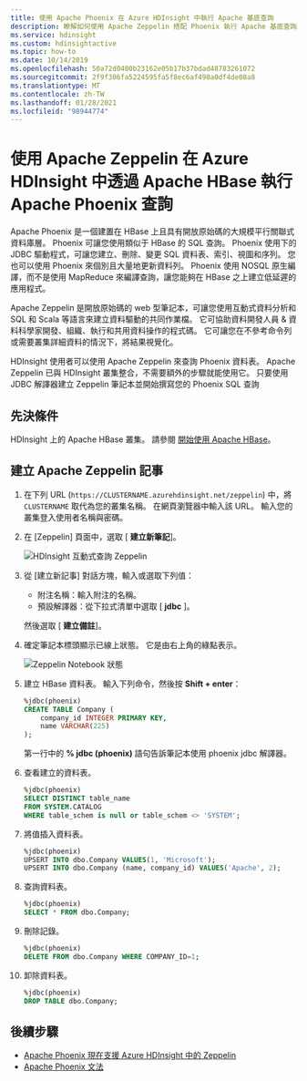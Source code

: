 ```yaml
---
title: 使用 Apache Phoenix 在 Azure HDInsight 中執行 Apache 基底查詢
description: 瞭解如何使用 Apache Zeppelin 搭配 Phoenix 執行 Apache 基底查詢。
ms.service: hdinsight
ms.custom: hdinsightactive
ms.topic: how-to
ms.date: 10/14/2019
ms.openlocfilehash: 50a72d0400b23162e05b17b37bdad48783261072
ms.sourcegitcommit: 2f9f306fa5224595fa5f8ec6af498a0df4de08a8
ms.translationtype: MT
ms.contentlocale: zh-TW
ms.lasthandoff: 01/28/2021
ms.locfileid: "98944774"
---
```

# <a name="use-apache-zeppelin-to-run-apache-phoenix-queries-over-apache-hbase-in-azure-hdinsight"></a>使用 Apache Zeppelin 在 Azure HDInsight 中透過 Apache HBase 執行 Apache Phoenix 查詢

Apache Phoenix 是一個建置在 HBase 上且具有開放原始碼的大規模平行關聯式資料庫層。 Phoenix 可讓您使用類似于 HBase 的 SQL 查詢。 Phoenix 使用下的 JDBC 驅動程式，可讓您建立、刪除、變更 SQL 資料表、索引、視圖和序列。  您也可以使用 Phoenix 來個別且大量地更新資料列。 Phoenix 使用 NOSQL 原生編譯，而不是使用 MapReduce 來編譯查詢，讓您能夠在 HBase 之上建立低延遲的應用程式。

Apache Zeppelin 是開放原始碼的 web 型筆記本，可讓您使用互動式資料分析和 SQL 和 Scala 等語言來建立資料驅動的共同作業檔。 它可協助資料開發人員 & 資料科學家開發、組織、執行和共用資料操作的程式碼。 它可讓您在不參考命令列或需要叢集詳細資料的情況下，將結果視覺化。

HDInsight 使用者可以使用 Apache Zeppelin 來查詢 Phoenix 資料表。 Apache Zeppelin 已與 HDInsight 叢集整合，不需要額外的步驟就能使用它。 只要使用 JDBC 解譯器建立 Zeppelin 筆記本並開始撰寫您的 Phoenix SQL 查詢

## <a name="prerequisites"></a>先決條件

HDInsight 上的 Apache HBase 叢集。 請參閱 [開始使用 Apache HBase](./apache-hbase-tutorial-get-started-linux.md)。

## <a name="create-an-apache-zeppelin-note"></a>建立 Apache Zeppelin 記事

1. 在下列 URL (`https://CLUSTERNAME.azurehdinsight.net/zeppelin`) 中，將 `CLUSTERNAME` 取代為您的叢集名稱。 在網頁瀏覽器中輸入該 URL。 輸入您的叢集登入使用者名稱與密碼。

1. 在 [Zeppelin] 頁面中，選取 [ **建立新筆記**]。

    ![HDInsight 互動式查詢 Zeppelin](./media/apache-hbase-phoenix-zeppelin/hbase-zeppelin-create-note.png)

1. 從 [建立新記事] 對話方塊，輸入或選取下列值：

    - 附注名稱：輸入附注的名稱。
    - 預設解譯器：從下拉式清單中選取 [ **jdbc** ]。

    然後選取 [ **建立備註**]。

1. 確定筆記本標頭顯示已線上狀態。 它是由右上角的綠點表示。

    ![Zeppelin Notebook 狀態](./media/apache-hbase-phoenix-zeppelin/hbase-zeppelin-connected.png "Zeppelin Notebook 狀態")

1. 建立 HBase 資料表。 輸入下列命令，然後按 **Shift + enter**：

    ```sql
    %jdbc(phoenix)
    CREATE TABLE Company (
        company_id INTEGER PRIMARY KEY,
        name VARCHAR(225)
    );
    ```

    第一行中的 **% jdbc (phoenix)** 語句告訴筆記本使用 phoenix jdbc 解譯器。

1. 查看建立的資料表。

    ```sql
    %jdbc(phoenix)
    SELECT DISTINCT table_name
    FROM SYSTEM.CATALOG
    WHERE table_schem is null or table_schem <> 'SYSTEM';
    ```

1. 將值插入資料表。

    ```sql
    %jdbc(phoenix)
    UPSERT INTO dbo.Company VALUES(1, 'Microsoft');
    UPSERT INTO dbo.Company (name, company_id) VALUES('Apache', 2);
    ```

1. 查詢資料表。

    ```sql
    %jdbc(phoenix)
    SELECT * FROM dbo.Company;
    ```

1. 刪除記錄。

    ```sql
    %jdbc(phoenix)
    DELETE FROM dbo.Company WHERE COMPANY_ID=1;
    ```

1. 卸除資料表。

    ```sql
    %jdbc(phoenix)
    DROP TABLE dbo.Company;
    ```

## <a name="next-steps"></a>後續步驟

- [Apache Phoenix 現在支援 Azure HDInsight 中的 Zeppelin](/archive/blogs/ashish/apache-phoenix-now-supports-zeppelin-in-azure-hdinsight)
- [Apache Phoenix 文法](https://phoenix.apache.org/language/index.html)